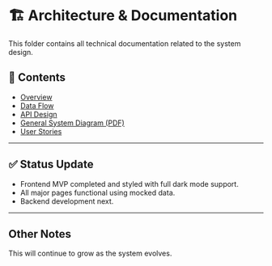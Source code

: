 # 🏗️ Architecture & Documentation

This folder contains all technical documentation related to the system design.

## 📖 Contents

- [Overview](./architecture/overview.md)
- [Data Flow](./architecture/data_flow.md)
- [API Design](./architecture/api_design.md)
- [General System Diagram (PDF)](./diagrams/general_system_flow.pdf)
- [User Stories](./user_stories/20250409_143339_user_story.txt)

---

## ✅ Status Update

- Frontend MVP completed and styled with full dark mode support.
- All major pages functional using mocked data.
- Backend development next.

--- 

## Other Notes
This will continue to grow as the system evolves.



